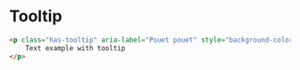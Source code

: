 # Tooltip

```html
<p class="has-tooltip" aria-label="Pouet pouet" style="background-color: #FFFF33;">
	Text example with tooltip
</p>
```
